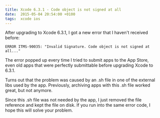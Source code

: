 ```yaml
---
title: Xcode 6.3.1 - Code object is not signed at all
date:  2015-05-04 20:54:00 +0100
tags:  xcode ios
---
```


After upgrading to Xcode 6.3.1, I got a new error that I haven't received before:

```
ERROR ITMS-90035: "Invalid Signature. Code object is not signed at all..."
```

The error popped up every time I tried to submit apps to the App Store, even old
apps that were perfectly submittable before upgrading Xcode to 6.3.1.

Turns out that the problem was caused by an .sh file in one of the external libs
used by the app. Previously, archiving apps with this .sh file worked great, but
not anymore.

Since this .sh file was not needed by the app, I just removed the file reference
and kept the file on disk. If you run into the same error code, I hope this will
solve your problem.
